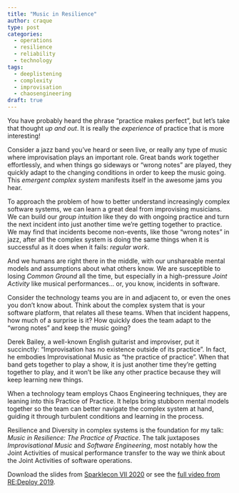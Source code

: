 ```yaml
---
title: "Music in Resilience"
author: craque
type: post
categories:
  - operations
  - resilience
  - reliability
  - technology
tags:
  - deeplistening
  - complexity
  - improvisation
  - chaosengineering
draft: true
---
```


You have probably heard the phrase “practice makes perfect”, but let’s take that thought _up and out_. It is really the _experience_ of practice that is more interesting!

Consider a jazz band you’ve heard or seen live, or really any type of music where improvisation plays an important role. Great bands work together effortlessly, and when things go sideways or “wrong notes” are played, they quickly adapt to the changing conditions in order to keep the music going. This _emergent complex system_ manifests itself in the awesome jams you hear.

To approach the problem of how to better understand increasingly complex software systems, we can learn a great deal from improvising musicians. We can build our _group intuition_ like they do with ongoing practice and turn the next incident into just another time we’re getting together to practice. We may find that incidents become non-events, like those “wrong notes” in jazz, after all the complex system is doing the same things when it is successful as it does when it fails: _regular work_.

And we humans are right there in the middle, with our unshareable mental models and assumptions about what others know. We are susceptible to losing _Common Ground_ all the time, but especially in a high-pressure _Joint Activity_ like musical performances… or, you know, incidents in software.

Consider the technology teams you are in and adjacent to, or even the ones you don’t know about. Think about the complex system that is your software platform, that relates all these teams. When that incident happens, how much of a surprise is it? How quickly does the team adapt to the “wrong notes” and keep the music going?

Derek Bailey, a well-known English guitarist and improviser, put it succinctly: “Improvisation has no existence outside of its practice”. In fact, he embodies Improvisational Music as “the practice of practice”. When that band gets together to play a show, it is just another time they’re getting together to play, and it won’t be like any other practice because they will keep learning new things.

When a technology team employs Chaos Engineering techniques, they are leaning into this Practice of Practice. It helps bring stubborn mental models together so the team can better navigate the complex system at hand, guiding it through turbulent conditions and learning in the process.

Resilience and Diversity in complex systems is the foundation for my talk: _Music in Resilience: The Practice of Practice_. The talk juxtaposes _Improvisational Music_ and _Software Engineering_, most notably how the Joint Activities of musical performance transfer to the way we think about the Joint Activities of software operations.

Download the slides from [Sparklecon VII 2020](https://www.dropbox.com/s/lwynxd11u2gm9sf/MattDavis-Music_in_Resilience-SparkleconVII_2020.pdf?dl=0) or see the [full video from RE:Deploy 2019](https://www.youtube.com/watch?v=87EhBrC2L1U).

